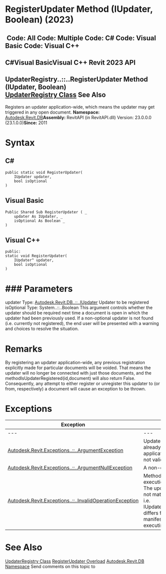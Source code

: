 # RegisterUpdater Method (IUpdater, Boolean) (2023)

﻿
 Code: All Code: Multiple Code: C# Code: Visual Basic Code: Visual C++   
---  
C#Visual BasicVisual C++
Revit 2023 API  
---  
UpdaterRegistry..::..RegisterUpdater Method (IUpdater, Boolean)  
[UpdaterRegistry Class](4f24f516-5274-1420-f255-458c0af5d318.md "UpdaterRegistry Class") See Also  
---  
Registers an updater application-wide, which means the updater may get triggered in any open document. 
**Namespace:** [Autodesk.Revit.DB](87546ba7-461b-c646-cbb1-2cb8f5bff8b2.md "Autodesk.Revit.DB Namespace")**Assembly:** RevitAPI (in RevitAPI.dll) Version: 23.0.0.0 (23.1.0.0)**Since:** 2011 
# Syntax
C#  
---  
```text
public static void RegisterUpdater(
	IUpdater updater,
	bool isOptional
)
```
  
Visual Basic  
---  
```text
Public Shared Sub RegisterUpdater ( _
	updater As IUpdater, _
	isOptional As Boolean _
)
```
  
Visual C++  
---  
```text
public:
static void RegisterUpdater(
	IUpdater^ updater, 
	bool isOptional
)
```
  
# ### Parameters
updater
    Type: [Autodesk.Revit.DB..::..IUpdater](4cdaf502-fc25-8f18-7618-8448cce33d11.md "IUpdater Interface") Updater to be registered 
isOptional
    Type: System..::..Boolean This argument controls whether the updater should be required next time a document is open in which the updater had been previously used. If a non-optional updater is not found (i.e. currently not registered), the end user will be presented with a warning and choices to resolve the situation. 
# Remarks
By registering an updater application-wide, any previous registration explicitly made for particular documents will be voided. That means the updater will no longer be connected with just those documents, and the methodIsUpdaterRegistered(id,document) will also return False. Consequently, any attempt to either register or unregister this updater to (or from, respectively) a document will cause an exception to be thrown. 
# Exceptions
| Exception | Condition |
| --- | --- |
| --- | --- |
| [Autodesk.Revit.Exceptions..::..ArgumentException](2e6e4206-97a8-dd4b-df5d-4269f4bb6088.md "ArgumentException Class") | Updater with the the same Id has already been registered on the application level. -or- Updater's Id is not valid. |
| [Autodesk.Revit.Exceptions..::..ArgumentNullException](631e1424-60f4-929b-4e52-dda9dcd26316.md "ArgumentNullException Class") | A non-optional argument was null |
| [Autodesk.Revit.Exceptions..::..InvalidOperationException](9e715f03-3884-e539-4dd6-8d7545733adc.md "InvalidOperationException Class") | Method is not allowed during execution of a dynamic update. -or- The updater's owner's AddIn does not match the currently active AddIn, i.e. IUpdater.GetUpdaterId().GetAddInId() differs from the addInId field in the manifest file of the currently executing external application. |

# See Also
[UpdaterRegistry Class](4f24f516-5274-1420-f255-458c0af5d318.md "UpdaterRegistry Class")
[RegisterUpdater Overload](1daf0b61-9091-ac72-97f1-071cf7d09124.md "RegisterUpdater Method")
[Autodesk.Revit.DB Namespace](87546ba7-461b-c646-cbb1-2cb8f5bff8b2.md "Autodesk.Revit.DB Namespace")
Send comments on this topic to 
